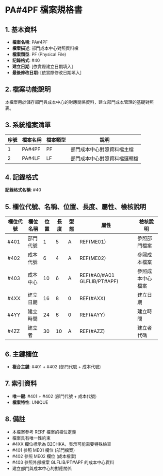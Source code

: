 # PA#4PF 檔案規格書

## 1. 基本資料
- **檔案名稱**: PA#4PF
- **檔案描述**: 部門成本中心對照資料檔
- **檔案類型**: PF (Physical File)
- **記錄格式**: #40
- **建立日期**: [依實際建立日期填入]
- **最後修改日期**: [依實際修改日期填入]

## 2. 檔案功能說明
本檔案用於儲存部門與成本中心的對應關係資料，建立部門成本管理的基礎對照表。

## 3. 系統檔案清單
| 序號 | 檔案名稱 | 檔案類型 | 說明 |
|------|----------|----------|------|
| 1 | PA#4PF | PF | 部門成本中心對照資料檔主檔 |
| 2 | PA#4LF | LF | 部門成本中心對照資料檔邏輯檔 |

## 4. 記錄格式
**記錄格式名稱**: #40

## 5. 欄位代號、名稱、位置、長度、屬性、檢核說明
| 欄位代號 | 欄位名稱 | 位置 | 長度 | 型態 | 屬性 | 檢核說明 |
|----------|----------|------|------|------|----------|----------|
| #401 | 部門代號 | 1 | 5 | A | REF(ME01) | 參照部門檔案 |
| #402 | 成本代號 | 6 | 4 | A | REF(ME02) | 參照成本檔案 |
| #403 | 成本中心 | 10 | 6 | A | REF(#A0/#A01 GLFLIB/PT#APF) | 參照成本中心檔案 |
| #4XX | 建立日期 | 16 | 8 | 0 | REF(#AXX) | 建立日期 |
| #4YY | 建立時間 | 24 | 6 | 0 | REF(#AYY) | 建立時間 |
| #4ZZ | 建立者 | 30 | 10 | A | REF(#AZZ) | 建立者代碼 |

## 6. 主鍵欄位
- **複合主鍵**: #401 + #402 (部門代號 + 成本代號)

## 7. 索引資料
- **唯一鍵**: #401 + #402 (部門代號 + 成本代號)
- **檔案特性**: UNIQUE

## 8. 備註
- 本檔案參考 RERF 檔案的欄位定義
- 檔案具有唯一性約束
- #4XX 欄位標示為 B2CHKA，表示可能需要特殊檢查
- #401 參照 ME01 欄位 (部門檔案)
- #402 參照 ME02 欄位 (成本檔案)
- #403 參照外部檔案 GLFLIB/PT#APF 的成本中心資料
- 建立部門與成本中心的對應關係 